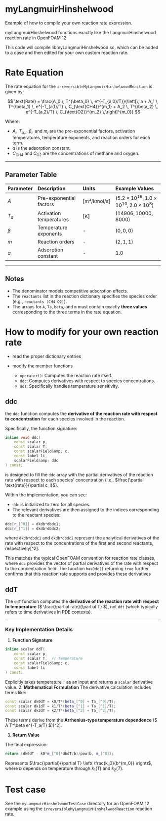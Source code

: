 # myLangmuirHinshelwood

Example of how to compile your own reaction rate expression.

myLangmuirHinshelwood functions exactly like the LangmuirHinshelwood reaction rate in OpenFOAM 12. 

This code will compile libmyLangmuriHinshelwood.so, which can be added to a case and then edited for your own custom reaction rate.

# Rate Equation 

The rate equation for the `irreversibleMyLangmuirHinshelwoodReaction` is given by:

$$
\text{Rate} = \frac{A_0 \, T^{\beta_0} \, e^{-T_{a,0}/T}}{\left[\, a + A_1 \, T^{\beta_1} \, e^{-T_{a,1}/T} \, C_{\text{CH4}}^{m_1} + A_2 \, T^{\beta_2} \, e^{-T_{a,2}/T} \, C_{\text{O2}}^{m_2} \,\right]^{m_0}}
$$

Where:

- $A_i$, $T_{a,i}$, $\beta_i$, and $m_i$ are the pre-exponential factors, activation temperatures, temperature exponents, and reaction orders for each term.
- $a$ is the adsorption constant.
- $C_{\text{CH4}}$ and $C_{\text{O2}}$ are the concentrations of methane and oxygen.

---

## Parameter Table

| Parameter | Description | Units | Example Values |
| :-- | :-- | :-- | :-- |
| $A$ | Pre-exponential factors | [m³/kmol/s] | $(5.2 \times 10^{16}, 1.0 \times 10^{10}, 2.0 \times 10^8)$ |
| $T_a$ | Activation temperatures | [K] | $(14906, 10000, 8000)$ |
| $\beta$ | Temperature exponents | - | $(0, 0, 0)$ |
| $m$ | Reaction orders | - | $(2, 1, 1)$ |
| $a$ | Adsorption constant | - | $1.0$ |

---

## Notes

- The denominator models competitive adsorption effects.
- The `reactants` list in the reaction dictionary specifies the species order (e.g., `reactants (CH4 O2)`).
- The arrays for `A`, `Ta`, `beta`, and `m` must contain exactly **three values** corresponding to the three terms in the rate equation.



# How to modify for your own reaction rate

- read the proper dictionary entries

- modify the member functions

   - `operator()`: Computes the reaction rate itself.
   - `ddc`: Computes derivatives with respect to species concentrations.
   - `ddT`: Specifically handles temperature sensitivity.



## ddc

the `ddc` function computes the **derivative of the reaction rate with respect to concentration** for each species involved in the reaction.

Specifically, the function signature:

```cpp
inline void ddc(
    const scalar p,
    const scalar T,
    const scalarField&amp; c,
    const label li,
    scalarField&amp; ddc
) const;
```

is designed to fill the `ddc` array with the partial derivatives of the reaction rate with respect to each species' concentration (i.e., $\frac{\partial \text{rate}}{\partial c_i}$).

Within the implementation, you can see:

- `ddc` is initialized to zero for all species.
- The relevant derivatives are then assigned to the indices corresponding to the reactant species:

```cpp
ddc[r_[^0]] = dkdb*dbdc1;
ddc[r_[^1]] = dkdb*dbdc2;
```

where `dkdb*dbdc1` and `dkdb*dbdc2` represent the analytical derivatives of the rate with respect to the concentrations of the first and second reactants, respectively[^2].

This matches the typical OpenFOAM convention for reaction rate classes, where `ddc` provides the vector of partial derivatives of the rate with respect to the concentration field. The function `hasDdc()` returning `true` further confirms that this reaction rate supports and provides these derivatives


## ddT

The `ddT` function computes the **derivative of the reaction rate with respect to temperature** (\$ \frac{\partial rate}{\partial T} \$), not `ddt` (which typically refers to time derivatives in PDE contexts). 

---

### Key Implementation Details

1. **Function Signature**

```cpp
inline scalar ddT(
    const scalar p,
    const scalar T,  // Temperature
    const scalarField&amp; c,
    const label li
) const;
```

Explicitly takes temperature `T` as an input and returns a `scalar` derivative value.
2. **Mathematical Formulation**
The derivative calculation includes terms like:

```cpp
const scalar dk0dT = k0/T*(beta_[^0] + Ta_[^0]/T);
const scalar dk1dT = k1/T*(beta_[^1] + Ta_[^1]/T);
const scalar dk2dT = k2/T*(beta_[^2] + Ta_[^2]/T);
```

These terms derive from the **Arrhenius-type temperature dependence** (\$ A T^\beta e^{-T_a/T} \$)[^2].

3. **Return Value**

The final expression:

```cpp
return (dk0dT - k0*m_[^0]*dbdT/b)/pow(b, m_[^0]);
```

Represents $\frac{\partial}{\partial T} \left( \frac{k_0}{b^{m_0}} \right)$, where $b$ depends on temperature through $k_1(T)$ and $k_2(T)$.


# Test case

See the `myLamgmuirHinshelwoodTestCase` directory for an OpenFOAM 12 example using the `irreversibleMyLangmuirHinshelwoodReaction` reaction rate.

